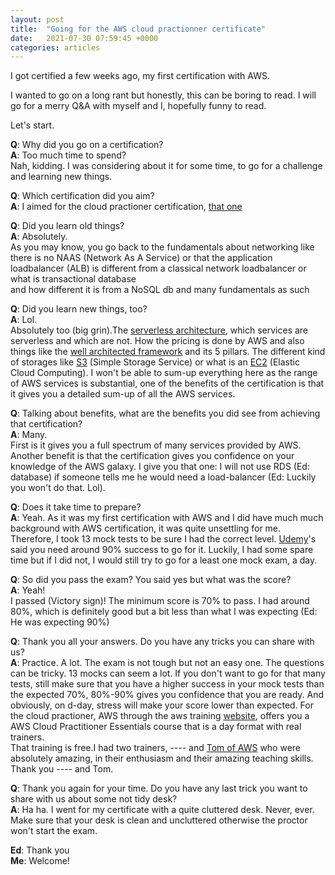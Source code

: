 ```yaml
---
layout: post
title:  "Going for the AWS cloud practionner certificate"
date:   2021-07-30 07:59:45 +0000
categories: articles
---
```


I got certified a few weeks ago, my first certification with AWS. 

I wanted to go on a long rant but honestly, this can be boring to read. 
I will go for a merry Q&A with myself and I, hopefully funny to read.

Let's start.

**Q**: Why did you go on a certification?  
**A**: Too much time to spend?  
Nah, kidding. I was considering about it for some time,
to go for a challenge and learning new things.

**Q**: Which certification did you aim?  
**A**: I aimed for the cloud practioner certification, [that one](https://aws.amazon.com/certification/certified-cloud-practitioner/)

**Q**: Did you learn old things?  
**A**: Absolutely.  
As you may know, you go back to the fundamentals about networking like  
there is 
no NAAS (Network As A Service) or that the application loadbalancer (ALB) is different from a classical 
network loadbalancer or what is transactional database  
and how different it is from a NoSQL db and many fundamentals as such

**Q**: Did you learn new things, too?  
**A**: Lol.  
Absolutely too (big grin).The [serverless architecture](https://aws.amazon.com/fr/serverless/), which services are serverless and which are not. How the pricing is done by AWS and also things like the [well architected framework](https://aws.amazon.com/fr/blogs/apn/the-5-pillars-of-the-aws-well-architected-framework/) and its 5 pillars. The different kind of storages like [S3](https://aws.amazon.com/s3/) (Simple Storage Service) or what is an [EC2](https://docs.aws.amazon.com/ec2/) (Elastic Cloud Computing).
I won't be able to sum-up everything here as the range of AWS services is substantial, one of the benefits of the certification is that it gives you a detailed sum-up of all the AWS services.

**Q**: Talking about benefits, what are the benefits you did see from achieving that certification?  
**A**: Many.  
First is it gives you a full spectrum of many services provided by AWS. Another benefit is 
that the certification gives you confidence on your knowledge of the AWS galaxy. 
I give you that one: I will not use RDS (Ed: database) if someone tells me he would need a load-balancer (Ed: Luckily you won't do that. Lol).

**Q**: Does it take time to prepare?  
**A**: Yeah. As it was my first certification with AWS and I did have much much background with AWS certification, 
it was quite unsettling for me. Therefore, I took 13 mock tests to be sure I had the correct level.
[Udemy](https://www.udemy.com/course/aws-certified-cloud-practitioner-new/)'s said you need around 90% success to go for it. Luckily, I had some spare time but if 
I did not, I would still try to go for a least one mock exam, a day.

**Q**: So did you pass the exam? You said yes but what was the score?  
**A**: Yeah!  
I passed (Victory sign)! The minimum score is 70% to pass. I had around 80%, which is definitely good 
but a bit less than what I was expecting (Ed: He was expecting 90%)

**Q**: Thank you all your answers. Do you have any tricks you can share with us?  
**A**: Practice. A lot. The exam is not tough but not an easy one. The questions can be tricky. 13 mocks can seem a lot. If you don't want to go for that many tests, still make sure that you have a higher success in your mock tests than the expected 70%, 80%-90% gives you confidence that you are ready.
And obviously, on d-day, stress will make your score lower than expected.
For the cloud practioner, AWS through the aws training [website](https://www.aws.training/), offers you 
a AWS Cloud Practitioner Essentials course that is a day format with real trainers.  
That training is free.I had two trainers, ---- and [Tom of AWS](https://aws.amazon.com/fr/partners/training/) who were absolutely amazing, in their enthusiasm and their amazing teaching skills.  
Thank you ---- and Tom.

**Q**: Thank you again for your time. Do you have any last trick you want to share with us about 
some not tidy desk?  
**A**: Ha ha. I went for my certificate with a quite cluttered desk. Never, ever. Make sure that your desk is clean and uncluttered otherwise the proctor won't start the exam.

**Ed**: Thank you  
**Me**: Welcome!
